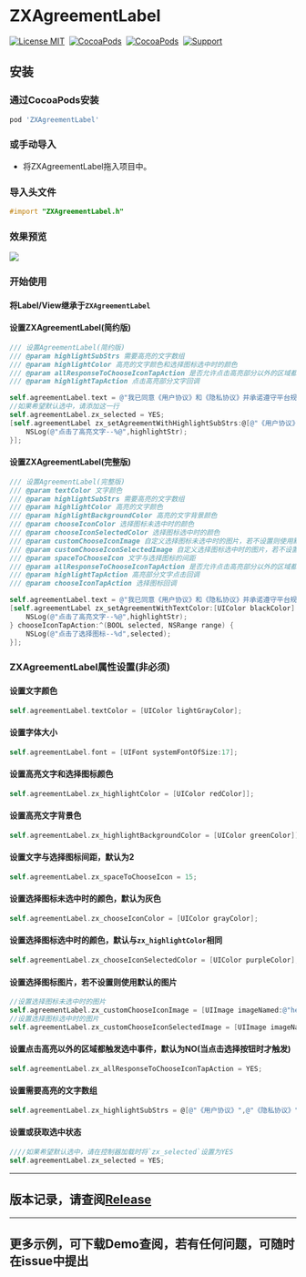 # ZXAgreementLabel
[![License MIT](https://img.shields.io/badge/license-MIT-green.svg?style=flat)](https://raw.githubusercontent.com/SmileZXLee/ZXAgreementLabel/master/LICENSE)&nbsp;
[![CocoaPods](http://img.shields.io/cocoapods/v/ZXAgreementLabel.svg?style=flat)](http://cocoapods.org/?q=ZXNavigationBar)&nbsp;
[![CocoaPods](http://img.shields.io/cocoapods/p/ZXAgreementLabel.svg?style=flat)](http://cocoapods.org/?q=ZXNavigationBar)&nbsp;
[![Support](https://img.shields.io/badge/support-iOS%208.0%2B%20-blue.svg?style=flat)](https://www.apple.com/nl/ios/)&nbsp;
## 安装
### 通过CocoaPods安装
```ruby
pod 'ZXAgreementLabel'
```
### 或手动导入
* 将ZXAgreementLabel拖入项目中。

### 导入头文件
```objective-c
#import "ZXAgreementLabel.h"
```

### 效果预览
![](http://www.zxlee.cn/github/ZXAgreementLabel/ZXAgreementLabelDemo1.gif)

### 开始使用
#### 将Label/View继承于`ZXAgreementLabel`
#### 设置ZXAgreementLabel(简约版)
```objective-c
/// 设置AgreementLabel(简约版)
/// @param highlightSubStrs 需要高亮的文字数组
/// @param highlightColor 高亮的文字颜色和选择图标选中时的颜色
/// @param allResponseToChooseIconTapAction 是否允许点击高亮部分以外的区域都触发选中事件，默认为否(当点击选择按钮时才触发)
/// @param highlightTapAction 点击高亮部分文字回调
```
```objective-c
self.agreementLabel.text = @"我已同意《用户协议》和《隐私协议》并承诺遵守平台规范";
//如果希望默认选中，请添加这一行
self.agreementLabel.zx_selected = YES;
[self.agreementLabel zx_setAgreementWithHighlightSubStrs:@[@"《用户协议》",@"《隐私协议》"] highlightColor:nil allResponseToChooseIconTapAction:NO highlightTapAction:^(NSString * _Nonnull highlightStr, NSRange range) {
    NSLog(@"点击了高亮文字--%@",highlightStr);
}];
```

#### 设置ZXAgreementLabel(完整版)
```objective-c
/// 设置AgreementLabel(完整版)
/// @param textColor 文字颜色
/// @param highlightSubStrs 需要高亮的文字数组
/// @param highlightColor 高亮的文字颜色
/// @param highlightBackgroundColor 高亮的文字背景颜色
/// @param chooseIconColor 选择图标未选中时的颜色
/// @param chooseIconSelectedColor 选择图标选中时的颜色
/// @param customChooseIconImage 自定义选择图标未选中时的图片，若不设置则使用默认的图片
/// @param customChooseIconSelectedImage 自定义选择图标选中时的图片，若不设置则使用默认的图片
/// @param spaceToChooseIcon 文字与选择图标的间距
/// @param allResponseToChooseIconTapAction 是否允许点击高亮部分以外的区域都触发选中事件
/// @param highlightTapAction 高亮部分文字点击回调
/// @param chooseIconTapAction 选择图标回调
```
```objective-c
self.agreementLabel.text = @"我已同意《用户协议》和《隐私协议》并承诺遵守平台规范";
[self.agreementLabel zx_setAgreementWithTextColor:[UIColor blackColor] highlightSubStrs:@[@"《用户协议》",@"《隐私协议》"] highlightColor:[UIColor redColor] highlightBackgroundColor:nil chooseIconColor:nil chooseIconSelectedColor:nil customChooseIconImage:nil customChooseIconSelectedImage:nil spaceToChooseIcon:2 allResponseToChooseIconTapAction:YES highlightTapAction:^(NSString * _Nonnull highlightStr, NSRange range) {
    NSLog(@"点击了高亮文字--%@",highlightStr);
} chooseIconTapAction:^(BOOL selected, NSRange range) {
    NSLog(@"点击了选择图标--%d",selected);
}];
```

### ZXAgreementLabel属性设置(非必须)
#### 设置文字颜色
```objective-c
self.agreementLabel.textColor = [UIColor lightGrayColor];
```

#### 设置字体大小
```objective-c
self.agreementLabel.font = [UIFont systemFontOfSize:17];
```

#### 设置高亮文字和选择图标颜色
```objective-c
self.agreementLabel.zx_highlightColor = [UIColor redColor]];
```

#### 设置高亮文字背景色
```objective-c
self.agreementLabel.zx_highlightBackgroundColor = [UIColor greenColor]];
```

#### 设置文字与选择图标间距，默认为2
```objective-c
self.agreementLabel.zx_spaceToChooseIcon = 15;
```
#### 设置选择图标未选中时的颜色，默认为灰色
```objective-c
self.agreementLabel.zx_chooseIconColor = [UIColor grayColor];
```

#### 设置选择图标选中时的颜色，默认与`zx_highlightColor`相同
```objective-c
self.agreementLabel.zx_chooseIconSelectedColor = [UIColor purpleColor];
```

#### 设置选择图标图片，若不设置则使用默认的图片
```objective-c
//设置选择图标未选中时的图片
self.agreementLabel.zx_customChooseIconImage = [UIImage imageNamed:@"heart_icon"];
//设置选择图标选中时的图片
self.agreementLabel.zx_customChooseIconSelectedImage = [UIImage imageNamed:@"heart_icon"];
```

#### 设置点击高亮以外的区域都触发选中事件，默认为NO(当点击选择按钮时才触发)
```objective-c
self.agreementLabel.zx_allResponseToChooseIconTapAction = YES;
```

#### 设置需要高亮的文字数组
```objective-c
self.agreementLabel.zx_highlightSubStrs = @[@"《用户协议》",@"《隐私协议》"];
```

#### 设置或获取选中状态
```objective-c
////如果希望默认选中，请在控制器加载时将`zx_selected`设置为YES
self.agreementLabel.zx_selected = YES;
```

***

## 版本记录，请查阅[Release](https://github.com/SmileZXLee/ZXNavigationBar/releases)

***

## 更多示例，可下载Demo查阅，若有任何问题，可随时在issue中提出
